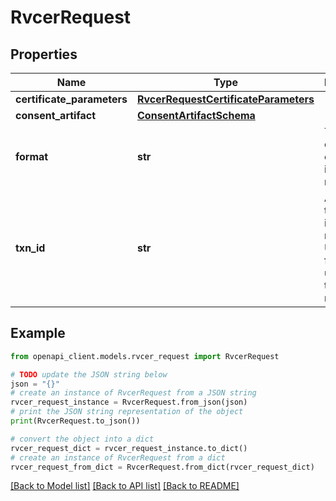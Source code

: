# RvcerRequest


## Properties

Name | Type | Description | Notes
------------ | ------------- | ------------- | -------------
**certificate_parameters** | [**RvcerRequestCertificateParameters**](RvcerRequestCertificateParameters.md) |  | [optional] 
**consent_artifact** | [**ConsentArtifactSchema**](ConsentArtifactSchema.md) |  | [optional] 
**format** | **str** | The format of the certificate in response. | 
**txn_id** | **str** | A unique transaction id for this request in UUID format. It is used for tracking the request. | 

## Example

```python
from openapi_client.models.rvcer_request import RvcerRequest

# TODO update the JSON string below
json = "{}"
# create an instance of RvcerRequest from a JSON string
rvcer_request_instance = RvcerRequest.from_json(json)
# print the JSON string representation of the object
print(RvcerRequest.to_json())

# convert the object into a dict
rvcer_request_dict = rvcer_request_instance.to_dict()
# create an instance of RvcerRequest from a dict
rvcer_request_from_dict = RvcerRequest.from_dict(rvcer_request_dict)
```
[[Back to Model list]](../README.md#documentation-for-models) [[Back to API list]](../README.md#documentation-for-api-endpoints) [[Back to README]](../README.md)


